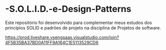 # -S.O.L.I.D.-e-Design-Patterns
Este repositório foi desenvolvido para complementar meus estudos dos princípios SOLID e padrões de projeto na disciplina de Projetos de software.

https://prod.liveshare.vsengsaas.visualstudio.com/join?4F5B35BA37BD0A11FF9A164C1E5113529CD6